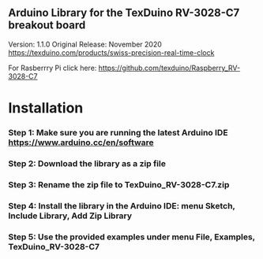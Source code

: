 ## Arduino Library for the TexDuino RV-3028-C7 breakout board

Version: 1.1.0
Original Release: November 2020
https://texduino.com/products/swiss-precision-real-time-clock

For Rasberrry Pi click here: https://github.com/texduino/Raspberry_RV-3028-C7

# Installation

### Step 1: Make sure you are running the latest Arduino IDE https://www.arduino.cc/en/software

### Step 2: Download the library as a zip file

### Step 3: Rename the zip file to TexDuino_RV-3028-C7.zip

### Step 4: Install the library in the Arduino IDE: menu   Sketch, Include Library, Add Zip Library

### Step 5: Use the provided examples under menu File, Examples, TexDuino_RV-3028-C7



